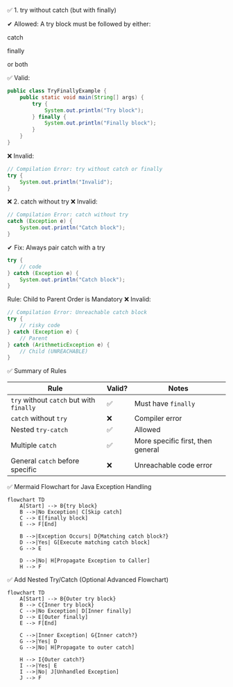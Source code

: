 ✅ 1. try without catch (but with finally)

✔ Allowed: A try block must be followed by either:

catch

finally

or both

✅ Valid:
```java
public class TryFinallyExample {
    public static void main(String[] args) {
        try {
            System.out.println("Try block");
        } finally {
            System.out.println("Finally block");
        }
    }
}
```
❌ Invalid:
```java
// Compilation Error: try without catch or finally
try {
    System.out.println("Invalid");
}
```

❌ 2. catch without try
❌ Invalid:
```java
// Compilation Error: catch without try
catch (Exception e) {
    System.out.println("Catch block");
}
```

✔ Fix: Always pair catch with a try
```java
try {
    // code
} catch (Exception e) {
    System.out.println("Catch block");
}
```
Rule: Child to Parent Order is Mandatory
❌ Invalid:
```java
// Compilation Error: Unreachable catch block
try {
    // risky code
} catch (Exception e) {
    // Parent
} catch (ArithmeticException e) {
    // Child (UNREACHABLE)
}
```


✅ Summary of Rules

| Rule                                     | Valid? | Notes                             |
| ---------------------------------------- | ------ | --------------------------------- |
| `try` without `catch` but with `finally` | ✅      | Must have `finally`               |
| `catch` without `try`                    | ❌      | Compiler error                    |
| Nested `try-catch`                       | ✅      | Allowed                           |
| Multiple `catch`                         | ✅      | More specific first, then general |
| General `catch` before specific          | ❌      | Unreachable code error            |




✅ Mermaid Flowchart for Java Exception Handling
```mermaid
flowchart TD
    A[Start] --> B{try block}
    B -->|No Exception| C[Skip catch]
    C --> E[finally block]
    E --> F[End]

    B -->|Exception Occurs| D{Matching catch block?}
    D -->|Yes| G[Execute matching catch block]
    G --> E

    D -->|No| H[Propagate Exception to Caller]
    H --> F
```

✅ Add Nested Try/Catch (Optional Advanced Flowchart)

```mermaid
flowchart TD
    A[Start] --> B{Outer try block}
    B --> C{Inner try block}
    C -->|No Exception| D[Inner finally]
    D --> E[Outer finally]
    E --> F[End]

    C -->|Inner Exception| G{Inner catch?}
    G -->|Yes| D
    G -->|No| H[Propagate to outer catch]

    H --> I{Outer catch?}
    I -->|Yes| E
    I -->|No| J[Unhandled Exception]
    J --> F
```



